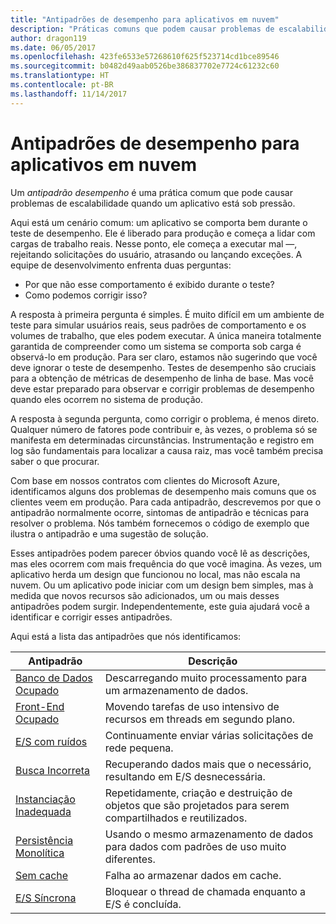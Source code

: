 ```yaml
---
title: "Antipadrões de desempenho para aplicativos em nuvem"
description: "Práticas comuns que podem causar problemas de escalabilidade."
author: dragon119
ms.date: 06/05/2017
ms.openlocfilehash: 423fe6533e57268610f625f523714cd1bce89546
ms.sourcegitcommit: b0482d49aab0526be386837702e7724c61232c60
ms.translationtype: HT
ms.contentlocale: pt-BR
ms.lasthandoff: 11/14/2017
---
```

# <a name="performance-antipatterns-for-cloud-applications"></a>Antipadrões de desempenho para aplicativos em nuvem

Um *antipadrão desempenho* é uma prática comum que pode causar problemas de escalabilidade quando um aplicativo está sob pressão. 

Aqui está um cenário comum: um aplicativo se comporta bem durante o teste de desempenho. Ele é liberado para produção e começa a lidar com cargas de trabalho reais. Nesse ponto, ele começa a executar mal &mdash;, rejeitando solicitações do usuário, atrasando ou lançando exceções. A equipe de desenvolvimento enfrenta duas perguntas:

- Por que não esse comportamento é exibido durante o teste?
- Como podemos corrigir isso?

A resposta à primeira pergunta é simples. É muito difícil em um ambiente de teste para simular usuários reais, seus padrões de comportamento e os volumes de trabalho, que eles podem executar. A única maneira totalmente garantida de compreender como um sistema se comporta sob carga é observá-lo em produção. Para ser claro, estamos não sugerindo que você deve ignorar o teste de desempenho. Testes de desempenho são cruciais para a obtenção de métricas de desempenho de linha de base. Mas você deve estar preparado para observar e corrigir problemas de desempenho quando eles ocorrem no sistema de produção.

A resposta à segunda pergunta, como corrigir o problema, é menos direto. Qualquer número de fatores pode contribuir e, às vezes, o problema só se manifesta em determinadas circunstâncias. Instrumentação e registro em log são fundamentais para localizar a causa raiz, mas você também precisa saber o que procurar. 

Com base em nossos contratos com clientes do Microsoft Azure, identificamos alguns dos problemas de desempenho mais comuns que os clientes veem em produção. Para cada antipadrão, descrevemos por que o antipadrão normalmente ocorre, sintomas de antipadrão e técnicas para resolver o problema. Nós também fornecemos o código de exemplo que ilustra o antipadrão e uma sugestão de solução. 

Esses antipadrões podem parecer óbvios quando você lê as descrições, mas eles ocorrem com mais frequência do que você imagina. Às vezes, um aplicativo herda um design que funcionou no local, mas não escala na nuvem. Ou um aplicativo pode iniciar com um design bem simples, mas à medida que novos recursos são adicionados, um ou mais desses antipadrões podem surgir. Independentemente, este guia ajudará você a identificar e corrigir esses antipadrões.

Aqui está a lista das antipadrões que nós identificamos: 

| Antipadrão | Descrição |
|-------------|-------------|
| [Banco de Dados Ocupado][BusyDatabase] | Descarregando muito processamento para um armazenamento de dados. |
| [Front-End Ocupado][BusyFrontEnd] | Movendo tarefas de uso intensivo de recursos em threads em segundo plano. |
| [E/S com ruídos][ChattyIO] | Continuamente enviar várias solicitações de rede pequena. |
| [Busca Incorreta][ExtraneousFetching] | Recuperando dados mais que o necessário, resultando em E/S desnecessária. |
| [Instanciação Inadequada][ImproperInstantiation] | Repetidamente, criação e destruição de objetos que são projetados para serem compartilhados e reutilizados. |
| [Persistência Monolítica][MonolithicPersistence] | Usando o mesmo armazenamento de dados para dados com padrões de uso muito diferentes. |
| [Sem cache][NoCaching] | Falha ao armazenar dados em cache. |
| [E/S Síncrona][SynchronousIO] | Bloquear o thread de chamada enquanto a E/S é concluída. | 

[BusyDatabase]: ./busy-database/index.md
[BusyFrontEnd]: ./busy-front-end/index.md
[ChattyIO]: ./chatty-io/index.md
[ExtraneousFetching]: ./extraneous-fetching/index.md
[ImproperInstantiation]: ./improper-instantiation/index.md
[MonolithicPersistence]: ./monolithic-persistence/index.md
[NoCaching]: ./no-caching/index.md
[SynchronousIO]: ./synchronous-io/index.md